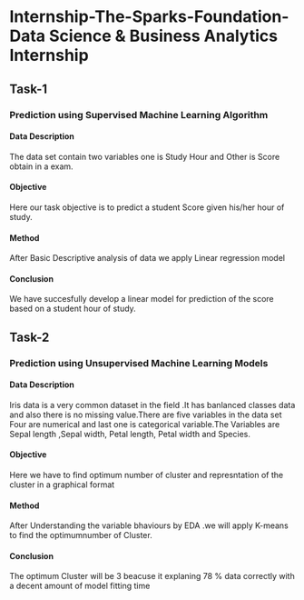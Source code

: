 # Internship-The-Sparks-Foundation-Data Science &amp; Business Analytics Internship
## Task-1 
### Prediction using Supervised Machine Learning Algorithm
#### Data Description
The data set contain two variables one is Study Hour and Other is Score obtain in a exam.
#### Objective
Here our task objective is to predict a student Score given his/her hour of study. 
#### Method
After Basic Descriptive analysis of data we apply Linear regression model 
#### Conclusion
We have succesfully develop a linear model for prediction of the score based on a student hour of study.
## Task-2
### Prediction using Unsupervised Machine Learning Models
#### Data Description
Iris data is a very common dataset in the field .It has banlanced classes data and also there is no missing value.There are five variables in the data set Four are numerical and last one is categorical variable.The Variables are Sepal length ,Sepal width, Petal length, Petal width and Species.
#### Objective
Here we have to find optimum number of cluster and represntation of the cluster in a graphical format
#### Method
After Understanding the variable bhaviours by EDA .we will apply K-means to find the optimumnumber of Cluster.
#### Conclusion
The optimum Cluster will be 3 beacuse it explaning 78 % data correctly with a decent amount of model fitting time

